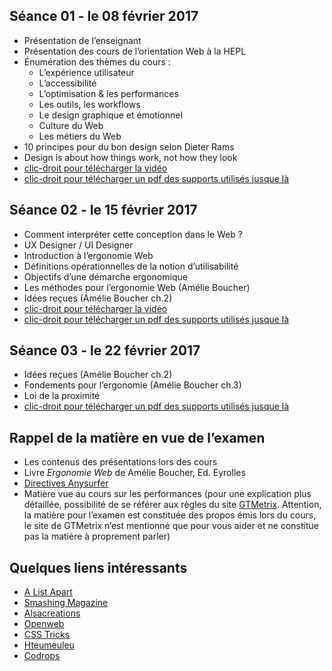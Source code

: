 
## Séance 01 - le 08 février 2017

- Présentation de l’enseignant
- Présentation des cours de l’orientation Web à la HEPL
- Énumération des thèmes du cours :
	- L’expérience utilisateur
	- L’accessibilité
	- L’optimisation & les performances
	- Les outils, les workflows
	- Le design graphique et émotionnel
	- Culture du Web
	- Les métiers du Web
- 10 principes pour du bon design selon Dieter Rams
- Design is about how things work, not how they look
- [clic-droit pour télécharger la vidéo](http://www.domy.be/design-web/2017/cours1.mp4)
- [clic-droit pour télécharger un pdf des supports utilisés jusque là](http://www.domy.be/design-web/2017/sc01.pdf)

## Séance 02 - le 15 février 2017

- Comment interpréter cette conception dans le Web ?
- UX Designer / UI Designer
- Introduction à l’ergonomie Web
- Définitions opérationnelles de la notion d’utilisabilité
- Objectifs d’une démarche ergonomique
- Les méthodes pour l’ergonomie Web (Amélie Boucher)
- Idées reçues (Amélie Boucher ch.2)
- [clic-droit pour télécharger la vidéo](http://www.domy.be/design-web/2017/cours2.mp4)
- [clic-droit pour télécharger un pdf des supports utilisés jusque là](http://www.domy.be/design-web/2017/sc02.pdf)

## Séance 03 - le 22 février 2017

- Idées reçues (Amélie Boucher ch.2)
- Fondements pour l’ergonomie (Amélie Boucher ch.3)
- Loi de la proximité
- [clic-droit pour télécharger un pdf des supports utilisés jusque là](http://www.domy.be/design-web/2017/sc03.pdf)

## Rappel de la matière en vue de l’examen
- Les contenus des présentations lors des cours
- Livre *Ergonomie Web* de Amélie Boucher, Ed. Eyrolles
- [Directives Anysurfer](http://www.anysurfer.be/fr/en-pratique/directives)
- Matière vue au cours sur les performances (pour une explication plus détaillée, possibilité de se référer aux règles du site [GTMetrix](http://gtmetrix.com/recommendations.html). Attention, la matière pour l’examen est constituée des propos émis lors du cours, le site de GTMetrix n’est mentionné que pour vous aider et ne constitue pas la matière à proprement parler)

## Quelques liens intéressants
- [A List Apart](http://www.alistapart.com)
- [Smashing Magazine](http://www.smashingmagazine.com)
- [Alsacreations](http://www.alsacreations.com)
- [Openweb](http://openweb.eu.org)
- [CSS Tricks](http://www.css-tricks.com)
- [Hteumeuleu](http://www.hteumeuleu.fr)
- [Codrops](http://tympanus.net/codrops/)
